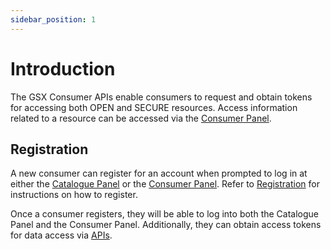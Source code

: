 ```yaml
---
sidebar_position: 1
---
```


# Introduction

The GSX Consumer APIs enable consumers to request and obtain tokens for accessing both OPEN and SECURE resources. Access information related to a resource can be accessed via the [Consumer Panel](https://catalogue.gsx.org.in/consumer).

## Registration

A new consumer can register for an account when prompted to log in at either the [Catalogue Panel](https://catalogue.gsx.org.in) or the [Consumer Panel](https://catalogue.gsx.org.in/consumer). Refer to [Registration](../registration.md) for instructions on how to register.

Once a consumer registers, they will be able to log into both the Catalogue Panel and the Consumer Panel. Additionally, they can obtain access tokens for data access via [APIs](https://dx.gsx.org.in/auth/apis#tag/Token-APIs/operation/post-auth-v1-token).
 
